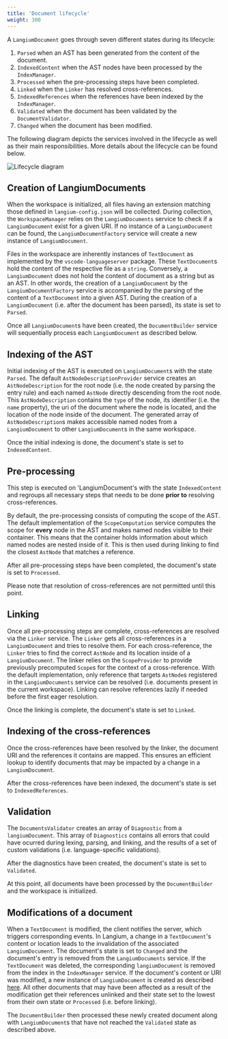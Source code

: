```yaml
---
title: 'Document lifecycle'
weight: 300
---
```


A `LangiumDocument` goes through seven different states during its lifecycle:
1. `Parsed` when an AST has been generated from the content of the document.
2. `IndexedContent` when the AST nodes have been processed by the `IndexManager`.
3. `Processed` when the pre-processing steps have been completed.
4. `Linked` when the `Linker` has resolved cross-references.
5. `IndexedReferences` when the references have been indexed by the `IndexManager`.
6. `Validated` when the document has been validated by the `DocumentValidator`.
7. `Changed` when the document has been modified.

The following diagram depicts the services involved in the lifecycle as well as their main responsibilities. More details about the lifecycle can be found below.

![Lifecycle diagram](/assets/doc-lifecycle/document-lifecycle.png)

## Creation of LangiumDocuments
When the workspace is initialized, all files having an extension matching those defined in `langium-config.json` will be collected. During collection, the `WorkspaceManager` relies on the `LangiumDocuments` service to check if a `LangiumDocument` exist for a given URI. If no instance of a `LangiumDocument` can be found, the `LangiumDocumentFactory` service will create a new instance of `LangiumDocument`. 

Files in the workspace are inherently instances of `TextDocument` as implemented by the `vscode-languageserver` package. These `TextDocument`s hold the content of the respective file as a `string`. Conversely, a `LangiumDocument` does not hold the content of document as a string but as an AST. In other words, the creation of a `LangiumDocument` by the `LangiumDocumentFactory` service is accompanied by the parsing of the content of a `TextDocument` into a given AST. During the creation of a `LangiumDocument` (i.e. after the document has been parsed), its state is set to `Parsed`.

Once all `LangiumDocument`s have been created, the `DocumentBuilder` service will sequentially process each `LangiumDocument` as described below.

## Indexing of the AST
Initial indexing of the AST is executed on `LangiumDocument`s with the state `Parsed`. The default `AstNodeDescriptionProvider` service creates an `AstNodeDescription` for the root node (i.e. the node created by parsing the entry rule) and each named `AstNode` directly descending from the root node. This `AstNodeDescription` contains the `type` of the node, its identifier (i.e. the `name` property), the uri of the document where the node is located, and the location of the node inside of the document. The generated array of `AstNodeDescription`s makes accessible named nodes from a `LangiumDocument` to other `LangiumDocument`s in the same workspace.

Once the initial indexing is done, the document's state is set to `IndexedContent`.

## Pre-processing
This step is executed on 'LangiumDocument's with the state `IndexedContent` and regroups all necessary steps that needs to be done **prior to** resolving cross-references.

By default, the pre-processing consists of computing the scope of the AST. The default implementation of the `ScopeComputation` service computes the scope for **every** node in the AST and makes named nodes visible to their container. This means that the container holds information about which named nodes are nested inside of it. This is then used during linking to find the closest `AstNode` that matches a reference.

After all pre-processing steps have been completed, the document's state is set to `Processed`.

Please note that resolution of cross-references are not permitted until this point.

## Linking
Once all pre-processing steps are complete, cross-references are resolved via the `Linker` service. The `Linker` gets all cross-references in a `LangiumDocument` and tries to resolve them. For each cross-reference, the `Linker` tries to find the correct `AstNode` and its location inside of a `LangiumDocument`. The linker relies on the `ScopeProvider` to provide previously precomputed `Scope`s for the context of a cross-reference. With the default implementation, only reference that targets `AstNode`s registered in the `LangiumDocuments` service can be resolved (i.e. documents present in the current workspace). Linking can resolve references lazily if needed before the first eager resolution. 

Once the linking is complete, the document's state is set to `Linked`.

## Indexing of the cross-references
Once the cross-references have been resolved by the linker, the document URI and the references it contains are mapped. This ensures an efficient lookup to identify documents that may be impacted by a change in a `LangiumDocument`.

After the cross-references have been indexed, the document's state is set to `IndexedReferences`.

## Validation
The `DocumentsValidator` creates an array of `Diagnostic` from a `langiumDocument`. This array of `Diagnostics` contains all errors that could have ocurred during lexing, parsing, and linking, and the results of a set of custom validations (i.e. language-specific validations).

After the diagnostics have been created, the document's state is set to `Validated`.

At this point, all documents have been processed by the `DocumentBuilder` and the workspace is initialized.

## Modifications of a document
When a `TextDocument` is modified, the client notifies the server, which triggers corresponding events. In Langium, a change in a `TextDocument`'s content or location leads to the invalidation of the associated `LangiumDocument`. The document's state is set to `Changed` and the document's entry is removed from the `LangiumDocuments` service. If the `TextDocument` was deleted, the corresponding `langiumDocument` is removed from the index in the `IndexManager` service. If the document's content or URI was modified, a new instance of `LangiumDocument` is created as described [here](#creation-of-langiumdocuments).  All other documents that may have been affected as a result of the modification get their references unlinked and their state set to the lowest from their own state or `Processed` (i.e. before linking).

The `DocumentBuilder` then processed these newly created document along with `LangiumDocument`s that have not reached the `Validated` state as described above.
